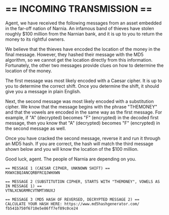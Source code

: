 # == INCOMING TRANSMISSION ==

Agent, we have received the following messages from an asset embedded in the far-off nation of Narnia. An infamous band of thieves have stolen roughly $100 million from the Narnian bank, and it is up to you to return the money to its rightful owners.

We believe that the thieves have encoded the location of the money in the final message. However, they hashed their message with the MD5 algorithm, so we cannot get the location directly from this information. Fortunately, the other two messages provide clues on how to determine the location of the money.

The first message was most likely encoded with a Caesar cipher. It is up to you to determine the correct shift. Once you determine the shift, it should give you a message in plain English.

Next, the second message was most likely encoded with a substitution cipher. We know that the message begins with the phrase "THEMONEY" and that the vowels are encoded in the same way as the first message. For example, if "A" (decrypted) becomes "F" (encrypted) in the decoded first message, then you know that "A" (decrypted) becomes "F" (encrypted) in the second message as well.

Once you have cracked the second message, reverse it and run it through an MD5 hash. If you are correct, the hash will match the third message shown below and you will know the location of the $100 million.

Good luck, agent. The people of Narnia are depending on you.

```
== MESSAGE 1 (CAESAR CIPHER, UNKNOWN SHIFT) ==
MXWXCBQJANCQRBFRCQJWHXWN

== MESSAGE 2 (SUBSTITUTION CIPHER, STARTS WITH "THEMONEY", VOWELS AS IN MESSAGE 1) ==
VTNLXCNGRMRCVTNMTXNUXJ

== MESSAGE 3 (MD5 HASH OF REVERSED, DECRYPTED MESSAGE 2) ==
CALCULATE YOUR HASH HERE: https://www.md5hashgenerator.com/
fb541b750f6710e5e86ff7ef89c0ce24
```
